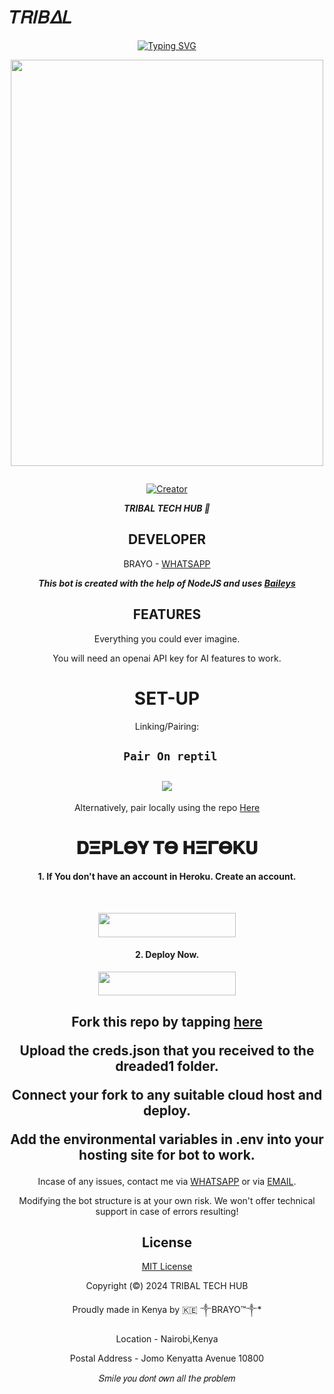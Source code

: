 # 𝑇𝑅𝛪𝐵𝛥𝐿
<div align="center">
<a href="https://git.io/typing-svg"><img src="https://readme-typing-svg.demolab.com?font=Black+Ops+One&size=50&pause=1000&color=1BAFBAFF&center=true&width=880&height=100&lines=LONG LIVE+𝑴𝑨𝒙𝒘𝒓𝒍𝒅🌎+𝑴𝑿-𝑾𝑹𝑳𝑫;MULTI+-+DEVICE+WHATSAPP+BOT;CREATED+BY+𝑴𝒂𝑿𝒘𝒓𝒍𝒅🌍;RELEASED+BY+𝑴𝒂𝑿𝒘𝒓𝒍𝒅🌎*; ...;𝑻𝑬𝑨𝑴 𝑴𝑨𝑿𝑾𝑹𝑳𝑫." alt="Typing SVG" /></a>
  </p>
  
<p align="center">
<img src="https://telegra.ph/file/19babec8cabf8b877ed34.jpg" width="500" height="650"/>
</p>
<p align="center">
  <a href="#"><img src="http://readme-typing-svg.herokuapp.com?color=orange&center=true&vCenter=true&multiline=false&lines=𝑴𝒂𝑿𝒘𝒓𝒍𝒅+𝑴𝒆𝒎𝒆𝒔+𝑲𝒆𝒏𝒚𝒂+WHATSAPP+BOT" alt="">

  </p>
<p align="center">
<a href="#"><img title="Creator" src="https://img.shields.io/badge/Creator-**༒BRAYO™༒**-black.svg?style=for-the-badge&logo=github"></a>


</p>


***TRIBAL TECH HUB 💫***

## DEVELOPER

  BRAYO -   [WHATSAPP](https://wa.me/+254782662427)



***This bot is created with the help of NodeJS and uses [Baileys](https://github.com/adiwajshing/Baileys)***

## FEATURES
Everything you could ever imagine.

You will need an openai API key for AI features to work.

# SET-UP

Linking/Pairing:


## ` Pair On reptil`
<h2 align="center">  <a href="https://replit.com/@khoolkheed/Tribal-Pairing-v6"><img src="https://repl.it/badge/github/quiec/whatsasena" />
</a>
</h2>

Alternatively, pair locally using the repo [Here](https://replit.com/@khoolkheed/Tribal-Pairing-v6)

<h1 align="center">𝐃𝚵𝚸𝐋𝚯𝐘 𝚻𝚯 𝚮𝚵𝚪𝚯𝐊𝐔</h1> 



#### 1. If You don't have an account in Heroku. Create an account.

<br>
<p align="center"><a href="https://signup.heroku.com"> <img src="https://img.shields.io/badge/heroku%20Account-purple?style=for-the-badge&logo=heroku" width="220" height="38.45"/></a></p>

#### 2. Deploy Now.
<p align="center"><a href="https://dashboard.heroku.com/new-app?template=https://github.com/T-code-bit/TRIBAL"> <img src="https://img.shields.io/badge/Heroku%20Deploy-purple?style=for-the-badge&logo=heroku" width="220" height="38.45"/></a></p>

    


    
<h2 align="center">   

 Fork this repo by tapping  [here](https://github.com/T-code-bit/TRIBAL/fork)


 Upload the creds.json that you received to the dreaded1 folder.

 Connect your fork to any suitable cloud host and deploy.

 Add the environmental variables in .env into your hosting site for bot to work.
</h2>
 
     

    
 



Incase of any issues, contact me via [WHATSAPP](https://wa.me/+254782662427) or via [EMAIL](khoolkheed@gmail.com).

Modifying the bot structure is at your own risk. We won't offer technical support in case of errors resulting!


## License

[MIT License](https://github.com/T-code-bit/TRIBAL/blob/main/LICENSE)

Copyright (©) 2024 TRIBAL TECH HUB

Proudly made in Kenya by 🇰🇪 ༒BRAYO™༒*

Location - Nairobi,Kenya

Postal Address - Jomo Kenyatta Avenue 10800

𝑆𝑚𝑖𝑙𝑒 𝑦𝑜𝑢 𝑑𝑜𝑛𝑡 𝑜𝑤𝑛 𝑎𝑙𝑙 𝑡ℎ𝑒 𝑝𝑟𝑜𝑏𝑙𝑒𝑚

